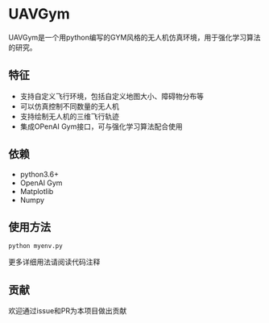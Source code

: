# UAVGym
UAVGym是一个用python编写的GYM风格的无人机仿真环境，用于强化学习算法的研究。
## 特征
- 支持自定义飞行环境，包括自定义地图大小、障碍物分布等
- 可以仿真控制不同数量的无人机
- 支持绘制无人机的三维飞行轨迹
- 集成OPenAI Gym接口，可与强化学习算法配合使用
## 依赖
- python3.6+
- OpenAl Gym
- Matplotlib
- Numpy
## 使用方法
```
python myenv.py
```
更多详细用法请阅读代码注释
## 贡献
欢迎通过issue和PR为本项目做出贡献
